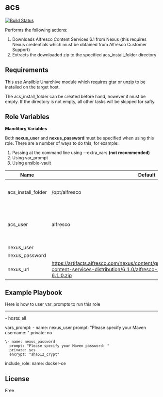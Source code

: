 acs
=========

[![Build Status](https://travis-ci.org/sirReeall/acs.svg?branch=master)](https://travis-ci.org/sirReeall/acs)

Performs the following actions:
1. Downloads Alfresco Content Services 6.1 from Nexus (this requires Nexus credentials which must be obtained from Alfresco Customer Support)
2. Extracts the downloaded zip to the specified acs_install_folder directory

Requirements
------------

This use Ansilble Unarchive module which requires gtar or unzip to be installed on the target host.

The acs_install_folder can be created before hand, however it must be empty. If the directory is not empty, all other tasks will be skipped for safty.

Role Variables
--------------

**Manditory Variables**

Both **nexus_user** and **nexus_password** must be specified when using this role. 
There are a number of ways to do this, for example:
1. Passing at the command line using --extra_vars **(not recommended)**
2. Using var_prompt
3. Using ansible-vault

| Name | Default | Remarks |
| --- | --- | --- |
| acs_install_folder | /opt/alfresco | The location where the zip file is download and extracted |
| acs_user | alfresco | The user account that will own the extracted files and acs_install_folder |
| nexus_user |  | **Manditory** |
| nexus_password |  | **Manditory** |
| nexus_url | https://artifacts.alfresco.com/nexus/content/groups/internal/org/alfresco/alfresco-content-services-distribution/6.1.0/alfresco-content-services-distribution-6.1.0.zip | URL to zip file |

Example Playbook
----------------

Here is how to user var_prompts to run this role

---
\- hosts: all

  vars_prompt:
    \- name: nexus_user
      prompt: "Please specify your Maven username: "
      private: no

    \- name: nexus_password
      prompt: "Please specify your Maven password: "
      private: yes
      encrypt: "sha512_crypt"
  
  include_role: name: docker-ce

License
-------

Free
